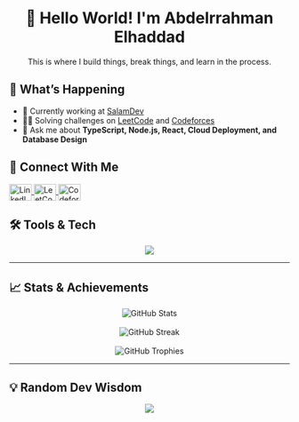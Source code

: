 # <div align="center">👋 Hello World! I'm Abdelrrahman Elhaddad</div>

<div align="center">
  <p>This is where I build things, break things, and learn in the process.</p>
</div>

## 🚀 What’s Happening

- 🔭 Currently working at [SalamDev](https://github.com/Salamdevcorp)
- 👨‍💻 Solving challenges on [LeetCode](https://leetcode.com/ab_elhaddad/) and [Codeforces](https://codeforces.com/profile/ab.elhaddad)
- 💬 Ask me about **TypeScript, Node.js, React, Cloud Deployment, and Database Design**

## 🔗 Connect With Me

<p align="left">
  <a href="https://linkedin.com/in/abelhaddad" target="_blank">
    <img align="center" src="https://raw.githubusercontent.com/rahuldkjain/github-profile-readme-generator/master/src/images/icons/Social/linked-in-alt.svg" alt="LinkedIn" height="30" width="40" />
  </a>
  <a href="https://leetcode.com/ab_elhaddad/" target="_blank">
    <img align="center" src="https://raw.githubusercontent.com/rahuldkjain/github-profile-readme-generator/master/src/images/icons/Social/leet-code.svg" alt="LeetCode" height="30" width="40" />
  </a>
  <a href="https://codeforces.com/profile/ab.elhaddad" target="_blank">
    <img align="center" src="https://raw.githubusercontent.com/rahuldkjain/github-profile-readme-generator/master/src/images/icons/Social/codeforces.svg" alt="Codeforces" height="30" width="40" />
  </a>
  <!-- Add any other social platforms you'd like to include -->
</p>

## 🛠️ Tools & Tech
<p align="center">
  <a href="https://skillicons.dev">
    <img src="https://skillicons.dev/icons?i=js,ts,cpp,bash,nodejs,deno,express,nest,graphql,react,nextjs,astro,tailwindcss,styledcomponents,redux,jest,aws,azure,docker,vercel,githubactions,postgres,mysql,mongodb,redis,prisma,supabase&perline=6" />
  </a>
</p>

---

## 📈 Stats & Achievements
<div align="center">
  <img src="https://github-readme-stats.vercel.app/api?username=ab-elhaddad&show_icons=true&theme=transparent&hide_border=true&title_color=61DAFB&icon_color=61DAFB" alt="GitHub Stats" />
  <br/><br/>
  <img src="https://github-readme-streak-stats.herokuapp.com/?user=ab-elhaddad&theme=transparent&hide_border=true&stroke=61DAFB&ring=61DAFB" alt="GitHub Streak" />
  <br/><br/>
  <img src="https://github-profile-trophy.vercel.app/?username=ab-elhaddad&theme=darkhub&no-frame=true&title_color=61DAFB" alt="GitHub Trophies" />
</div>

---

## 💡 Random Dev Wisdom
<div align="center">
 <img align="center" src="https://quotes-github-readme.vercel.app/api?type=horizontal&theme=catppuccin" />
</div>
